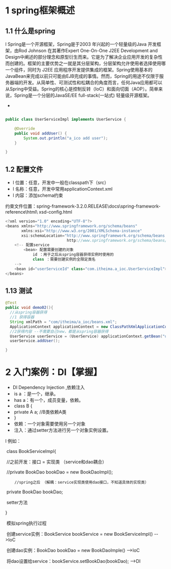 # 1 spring框架概述

## 1.1 什么是spring

l Spring是一个开源框架，Spring是于2003 年兴起的一个轻量级的Java 开发框架，由Rod Johnson 在其著作Expert One-On-One J2EE Development and Design中阐述的部分理念和原型衍生而来。它是为了解决企业应用开发的复杂性而创建的。框架的主要优势之一就是其分层架构，分层架构允许使用者选择使用哪一个组件，同时为 J2EE 应用程序开发提供集成的框架。Spring使用基本的JavaBean来完成以前只可能由EJB完成的事情。然而，Spring的用途不仅限于服务器端的开发。从简单性、可测试性和松耦合的角度而言，任何Java应用都可以从Spring中受益。Spring的核心是控制反转（IoC）和面向切面（AOP）。简单来说，Spring是一个分层的JavaSE/EE full-stack(一站式) 轻量级开源框架。

- ​



```java

public class UserServiceImpl implements UserService {

	@Override
	public void addUser() {
		System.out.println("a_ico add user");
	}

}
```

## 1.2 配置文件

- l 位置：任意，开发中一般在classpath下（src）
- l 名称：任意，开发中常用applicationContext.xml
- l 内容：添加schema约束

​	约束文件位置：spring-framework-3.2.0.RELEASE\docs\spring-framework-reference\html\ xsd-config.html

```java
<?xml version="1.0" encoding="UTF-8"?>
<beans xmlns="http://www.springframework.org/schema/beans"
       xmlns:xsi="http://www.w3.org/2001/XMLSchema-instance"
       xsi:schemaLocation="http://www.springframework.org/schema/beans 
       					   http://www.springframework.org/schema/beans/spring-beans.xsd">
	<!-- 配置service 
		<bean> 配置需要创建的对象
			id ：用于之后从spring容器获得实例时使用的
			class ：需要创建实例的全限定类名
	-->
	<bean id="userServiceId" class="com.itheima.a_ioc.UserServiceImpl"></bean>
</beans>
```

## 1.13 测试

```java
@Test
public void demo02(){
  //从spring容器获得
  //1 获得容器
  String xmlPath = "com/itheima/a_ioc/beans.xml";
  ApplicationContext applicationContext = new ClassPathXmlApplicationContext(xmlPath);
  //2获得内容 --不需要自己new，都是从spring容器获得
  UserService userService = (UserService) applicationContext.getBean("userServiceId");
  userService.addUser();

}
```



# 2 入门案例：DI【掌握】

-  DI Dependency Injection ,依赖注入
- ​	is a ：是一个，继承。
- ​	has a：有一个，成员变量，依赖。
- ​		class B {
- ​           private A a;   //B类依赖A类
- ​        }
- ​	依赖：一个对象需要使用另一个对象
- ​	注入：通过setter方法进行另一个对象实例设置。



l 例如：

​	class BookServiceImpl{

​        //之前开发：接口 = 实现类  （service和dao耦合）

​		//private BookDao bookDao = new BookDaoImpl();

 		//spring之后 （解耦：service实现类使用dao接口，不知道具体的实现类）

​		private BookDao bookDao;

​		setter方法

   }

​	模拟spring执行过程

​	创建service实例：BookService bookService = new BookServiceImpl()		-->IoC  <bean>

​	创建dao实例：BookDao bookDao = new BookDaoImple()				-->IoC

​	将dao设置给service：bookService.setBookDao(bookDao);				-->DI   <property>



